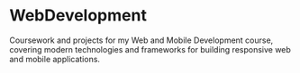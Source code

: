 # WebDevelopment
Coursework and projects for my Web and Mobile Development course, covering modern technologies and frameworks for building responsive web and mobile applications.
